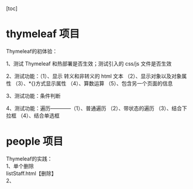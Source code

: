 [toc]
# thymeleaf 项目
Thymeleaf的初体验：  

1、测试 Thymeleaf 和热部署是否生效；测试引入的 css/js 文件是否生效  

2、测试功能：（1）、显示 转义和非转义的 html 文本 	（2）、显示对象以及对象属性  （3）、*{}方式显示属性  （4）、算数运算  （5）、包含另一个页面的信息  

3、测试功能：条件判断  

4、测试功能：遍历————（1）、普通遍历   （2）、带状态的遍历   （3）、结合下拉框    （4）、结合单选框  
# people 项目
Thymeleaf的实践：  
1、单个删除  
listStaff.html【<a onclick="return del()" th:href="@{/deleteStaff(id=${staff.id})}">删除】  
2、
